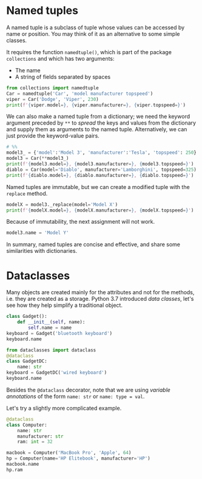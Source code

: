 # Named tuples

A named tuple is a subclass of tuple whose values can be accessed by name or position. You may think of it as an alternative to some simple classes.

It requires the function `namedtuple()`, which is part of the package `collections` and which has two arguments:
- The name
- A string of fields separated by spaces

```python
from collections import namedtuple
Car = namedtuple('Car', 'model manufacturer topspeed')
viper = Car('Dodge', 'Viper', 230)
print(f'{viper.model=}, {viper.manufacturer=}, {viper.topspeed=}')
```

We can also make a named tuple from a dictionary; we need the keyword argument preceded by `**` to _spread_ the keys and values from the dictionary and supply them as arguments to the named tuple. Alternatively, we can just provide the keyword-value pairs.

```python
# %%
model3_ = {'model':'Model 3', 'manufacturer':'Tesla', 'topspeed': 250}
model3 = Car(**model3_)
print(f'{model3.model=}, {model3.manufacturer=}, {model3.topspeed=}')
diablo = Car(model='Diablo', manufacturer='Lamborghini', topspeed=325)
print(f'{diablo.model=}, {diablo.manufacturer=}, {diablo.topspeed=}')
```

Named tuples are immutable, but we can create a modified tuple with the `replace` method.

```python
modelX = model3._replace(model='Model X')
print(f'{modelX.model=}, {modelX.manufacturer=}, {modelX.topspeed=}')
```

Because of immutability, the next assignment will not work.

```python
model3.name = 'Model Y'
```

In summary, named tuples are concise and effective, and share some similarities with dictionaries.

# Dataclasses

Many objects are created mainly for the attributes and not for the methods, i.e. they are created as a storage. Python 3.7 introduced _data classes_, let's see how they help simplify a traditional object.

```python
class Gadget():
    def __init__(self, name):
        self.name = name
keyboard = Gadget('bluetooth keyboard')
keyboard.name
```

```python
from dataclasses import dataclass
@dataclass
class GadgetDC:
    name: str
keyboard = GadgetDC('wired keyboard')
keyboard.name
```

Besides the `@dataclass` decorator, note that we are using _variable annotations_ of the form `name: str` or `name: type = val`.

Let's try a slightly more complicated example.

```python
@dataclass
class Computer:
    name: str
    manufacturer: str
    ram: int = 32

macbook = Computer('MacBook Pro', 'Apple', 64)
hp = Computer(name='HP Elitebook', manufacturer='HP')
macbook.name
hp.ram
```
